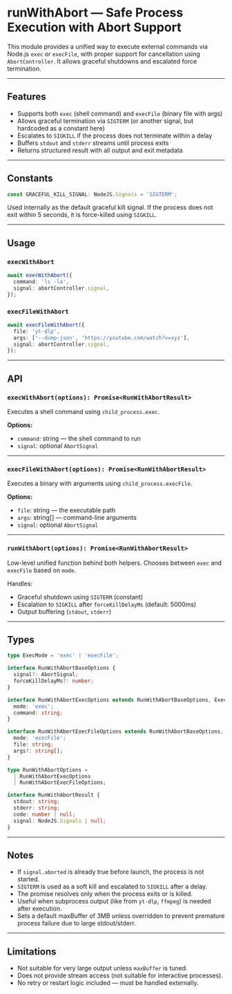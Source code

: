 # runWithAbort — Safe Process Execution with Abort Support

This module provides a unified way to execute external commands via Node.js `exec` or `execFile`,
with proper support for cancellation using `AbortController`. It allows graceful shutdowns and escalated force termination.

---

## Features

- Supports both `exec` (shell command) and `execFile` (binary file with args)
- Allows graceful termination via `SIGTERM` (or another signal, but hardcoded as a constant here)
- Escalates to `SIGKILL` if the process does not terminate within a delay
- Buffers `stdout` and `stderr` streams until process exits
- Returns structured result with all output and exit metadata

---

## Constants

```ts
const GRACEFUL_KILL_SIGNAL: NodeJS.Signals = 'SIGTERM';
```

Used internally as the default graceful kill signal. If the process does not exit within 5 seconds, it is force-killed using `SIGKILL`.

---

## Usage

### `execWithAbort`

```ts
await execWithAbort({
  command: 'ls -la',
  signal: abortController.signal,
});
```

### `execFileWithAbort`

```ts
await execFileWithAbort({
  file: 'yt-dlp',
  args: ['--dump-json', 'https://youtube.com/watch?v=xyz'],
  signal: abortController.signal,
});
```

---

## API

### `execWithAbort(options): Promise<RunWithAbortResult>`

Executes a shell command using `child_process.exec`.

**Options:**
- `command`: string — the shell command to run
- `signal`: optional `AbortSignal`

---

### `execFileWithAbort(options): Promise<RunWithAbortResult>`

Executes a binary with arguments using `child_process.execFile`.

**Options:**
- `file`: string — the executable path
- `args`: string[] — command-line arguments
- `signal`: optional `AbortSignal`

---

### `runWithAbort(options): Promise<RunWithAbortResult>`

Low-level unified function behind both helpers. Chooses between `exec` and `execFile` based on `mode`.

Handles:
- Graceful shutdown using `SIGTERM` (constant)
- Escalation to `SIGKILL` after `forceKillDelayMs` (default: 5000ms)
- Output buffering (`stdout`, `stderr`)

---

## Types

```ts
type ExecMode = 'exec' | 'execFile';

interface RunWithAbortBaseOptions {
  signal?: AbortSignal;
  forceKillDelayMs?: number;
}

interface RunWithAbortExecOptions extends RunWithAbortBaseOptions, ExecOptions {
  mode: 'exec';
  command: string;
}

interface RunWithAbortExecFileOptions extends RunWithAbortBaseOptions, ExecFileOptions {
  mode: 'execFile';
  file: string;
  args?: string[];
}

type RunWithAbortOptions =
  | RunWithAbortExecOptions
  | RunWithAbortExecFileOptions;

interface RunWithAbortResult {
  stdout: string;
  stderr: string;
  code: number | null;
  signal: NodeJS.Signals | null;
}
```

---

## Notes

- If `signal.aborted` is already true before launch, the process is not started.
- `SIGTERM` is used as a soft kill and escalated to `SIGKILL` after a delay.
- The promise resolves only when the process exits or is killed.
- Useful when subprocess output (like from `yt-dlp`, `ffmpeg`) is needed after execution.
- Sets a default maxBuffer of 3MB unless overridden to prevent premature process failure due to large stdout/stderr.

---

## Limitations

- Not suitable for very large output unless `maxBuffer` is tuned.
- Does not provide stream access (not suitable for interactive processes).
- No retry or restart logic included — must be handled externally.
```

